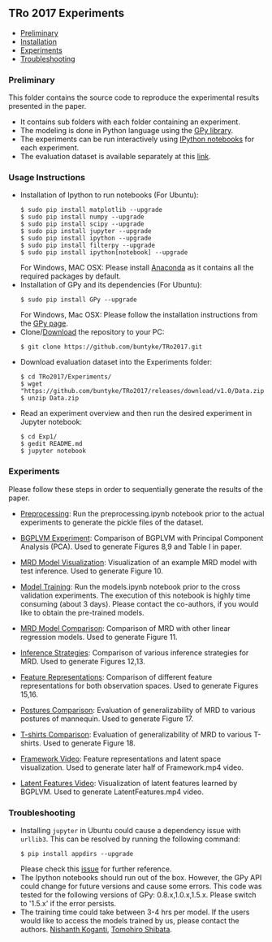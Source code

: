 ## TRo 2017 Experiments

* [Preliminary](#preliminary)
* [Installation](#installation)
* [Experiments](#experiments)
* [Troubleshooting](#troubleshooting)

### Preliminary <a name="preliminary"></a>
This folder contains the source code to reproduce the experimental results presented in the paper.

* It contains sub folders with each folder containing an experiment.
* The modeling is done in Python language using the [GPy library](https://github.com/SheffieldML/GPy).
* The experiments can be run interactively using [IPython notebooks](https://ipython.org/) for each experiment.
* The evaluation dataset is available separately at this [link](https://github.com/buntyke/TRo2017/releases/download/v1.0/Data.zip).

### Usage Instructions <a name="installation"></a>

* Installation of Ipython to run notebooks (For Ubuntu):
  ```
  $ sudo pip install matplotlib --upgrade
  $ sudo pip install numpy --upgrade
  $ sudo pip install scipy --upgrade
  $ sudo pip install jupyter --upgrade
  $ sudo pip install ipython --upgrade
  $ sudo pip install filterpy --upgrade
  $ sudo pip install ipython[notebook] --upgrade
  ```
  For Windows, MAC OSX: Please install [Anaconda](https://www.continuum.io/downloads) as it contains all the required packages by default.
* Installation of GPy and its dependencies (For Ubuntu):
  ```
  $ sudo pip install GPy --upgrade
  ```
  For Windows, Mac OSX: Please follow the installation instructions from the [GPy page](https://github.com/SheffieldML/GPy).
* Clone/[Download](https://github.com/buntyke/TRo2017/archive/master.zip) the repository to your PC:
  ```
  $ git clone https://github.com/buntyke/TRo2017.git
  ```
* Download evaluation dataset into the Experiments folder:
  ```
  $ cd TRo2017/Experiments/
  $ wget "https://github.com/buntyke/TRo2017/releases/download/v1.0/Data.zip"
  $ unzip Data.zip
  ```
* Read an experiment overview and then run the desired experiment in Jupyter notebook:
  ```
  $ cd Exp1/
  $ gedit README.md
  $ jupyter notebook
  ```

### Experiments <a name="experiments"></a>

Please follow these steps in order to sequentially generate the results of the paper.

* [Preprocessing](preprocessing.ipynb): Run the preprocessing.ipynb notebook prior to the actual experiments to generate the pickle files of the dataset.

* [BGPLVM Experiment](Exp1/README.md): Comparison of BGPLVM with Principal Component Analysis (PCA). Used to generate Figures 8,9 and Table I in paper.

* [MRD Model Visualization](Exp4/README.md): Visualization of an example MRD model with test inference. Used to generate Figure 10.

* [Model Training](models.ipynb): Run the models.ipynb notebook prior to the cross validation experiments. The execution of this notebook is highly time consuming (about 3 days). Please contact the co-authors, if you would like to obtain the pre-trained models.

* [MRD Model Comparison](Exp2/README.md): Comparison of MRD with other linear regression models. Used to generate Figure 11.

* [Inference Strategies](Exp3/README.md): Comparison of various inference strategies for MRD. Used to generate Figures 12,13.

* [Feature Representations](Exp5/README.md): Comparison of different feature representations for both observation spaces. Used to generate Figures 15,16.

* [Postures Comparison](Exp6/README.md): Evaluation of generalizability of MRD to various postures of mannequin. Used to generate Figure 17.

* [T-shirts Comparison](Exp7/README.md): Evaluation of generalizability of MRD to various T-shirts. Used to generate Figure 18.

* [Framework Video](Exp8/README.md): Feature representations and latent space visualization. Used to generate later half of Framework.mp4 video.

* [Latent Features Video](Exp9/READM.md): Visualization of latent features learned by BGPLVM. Used to generate LatentFeatures.mp4 video.

### Troubleshooting <a name="troubleshooting"></a>

* Installing `jupyter` in Ubuntu could cause a dependency issue with `urllib3`. This can be resolved by running the following command:
  ```
  $ pip install appdirs --upgrade
  ```
  Please check this [issue](https://github.com/buntyke/TRo2017/issues/1) for further reference.
* The Ipython notebooks should run out of the box. However, the GPy API could change for future versions and cause some errors. This code was tested for the following versions of GPy: 0.8.x,1.0.x,1.5.x. Please switch to '1.5.x' if the error persists.
* The training time could take between 3-4 hrs per model. If the users would like to access the models trained by us, please contact the authors. [Nishanth Koganti](buntyke.github.io), [Tomohiro Shibata](brain.kyutech.ac.jp/~tom).
